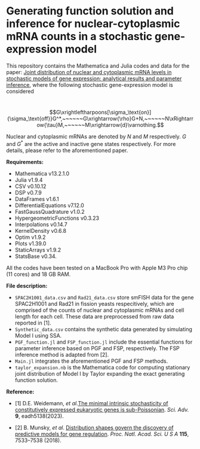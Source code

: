 # Generating function solution and inference for nuclear-cytoplasmic mRNA counts in a stochastic gene-expression model

This repository contains the Mathematica and Julia codes and data for the paper: [Joint distribution of nuclear and cytoplasmic mRNA levels in stochastic models of gene expression: analytical results and parameter inference](https://www.biorxiv.org/content/10.1101/2024.04.29.591679v1), where the following stochastic gene-expression model is considered

​                                          $$G\xrightleftharpoons[\sigma_\text{on}]{\sigma_\text{off}}G^*,~~~~~~G\xrightarrow{\rho}G+N,~~~~~~N\xRightarrow{\tau}M,~~~~~~M\xrightarrow{d}\varnothing.$$

Nuclear and cytoplasmic mRNAs are denoted by $N$ and $M$ respectively. $G$ and $G^*$ are the active and inactive gene states respectively. For more details, please refer to the aforementioned paper.

**Requirements:**

- Mathematica v13.2.1.0
- Julia v1.9.4
- CSV v0.10.12
- DSP v0.7.9
- DataFrames v1.6.1
- DifferentialEquations v7.12.0
- FastGaussQuadrature v1.0.2
- HypergeometricFunctions v0.3.23
- Interpolations v0.14.7
- KernelDensity v0.6.8
- Optim v1.9.2
- Plots v1.39.0
- StaticArrays v1.9.2
- StatsBase v0.34.

All the codes have been tested on a MacBook Pro with Apple M3 Pro chip (11 cores) and 18 GB RAM.

**File description:**

- `SPAC2H1001_data.csv` and `Rad21_data.csv` store smFISH data for the gene SPAC2H1001 and Rad21 in fission yeasts respecitively, which are comprised of the counts of nuclear and cytoplasmic mRNAs and cell length for each cell. These data are preprocessed from raw data reported in [1].
- `Synthetic_data.csv` contains the synthetic data generated by simulating Model I using SSA.
- `PGF_function.jl` and `FSP_function.jl` include the essential functions for parameter inference based on PGF and FSP, respectively. The FSP inference method is adapted from [2].
- `Main.jl` integrates the aforementioned PGF and FSP methods.
- `taylor_expansion.nb` is the Mathematica code for computing stationary joint distribution of Model I by Taylor expanding the exact generating function solution.

**Reference:**

- [1] D.E. Weidemann, *et al.*[The minimal intrinsic stochasticity of constitutively expressed eukaryotic genes is sub-Poissonian](https://www.science.org/doi/full/10.1126/sciadv.adh5138). *Sci. Adv.* **9**, eadh5138(2023).

- [2] B. Munsky, *et al*. [Distribution shapes govern the discovery of predictive models for gene regulation](https://www.pnas.org/doi/abs/10.1073/pnas.1804060115). *Proc. Natl. Acad. Sci. U S A* **115**, 7533–7538 (2018).

